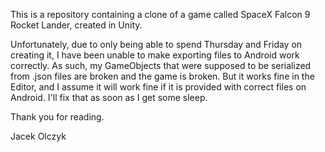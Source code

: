 This is a repository containing a clone of a game called SpaceX Falcon 9 Rocket Lander, created in Unity.

Unfortunately, due to only being able to spend Thursday and Friday on creating it, I have been unable to make exporting files to Android work correctly.
As such, my GameObjects that were supposed to be serialized from .json files are broken and the game is broken.
But it works fine in the Editor, and I assume it will work fine if it is provided with correct files on Android.
I'll fix that as soon as I get some sleep.

Thank you for reading.

Jacek Olczyk
